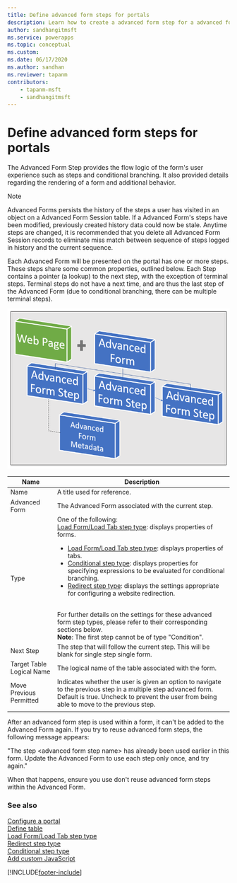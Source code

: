 ```yaml
---
title: Define advanced form steps for portals
description: Learn how to create a advanced form step for a advanced form on a portal.
author: sandhangitmsft
ms.service: powerapps
ms.topic: conceptual
ms.custom: 
ms.date: 06/17/2020
ms.author: sandhan
ms.reviewer: tapanm
contributors:
    - tapanm-msft
    - sandhangitmsft
---
```


# Define advanced form steps for portals

The Advanced Form Step provides the flow logic of the form's user experience such as steps and conditional branching. It also provided details regarding the rendering of a form and additional behavior.

> [!NOTE]
> Advanced Forms persists the history of the steps a user has visited in an object on a Advanced Form Session table. If a Advanced Form's steps have been modified, previously created history data could now be stale. Anytime steps are changed, it is recommended that you delete all Advanced Form Session records to eliminate miss match between sequence of steps logged in history and the current sequence.

Each Advanced Form will be presented on the portal has one or more steps. These steps share some common properties, outlined below. Each Step contains a pointer (a lookup) to the next step, with the exception of terminal steps. Terminal steps do not have a next time, and are thus the last step of the Advanced Form (due to conditional branching, there can be multiple terminal steps).

![Steps to create a advanced form](../media/web-form-creation-steps.png "Steps to create a advanced form")  

| Name     | Description                                    |
|----------|------------------------------------------------|
| Name     | A title used for reference.                    |
| Advanced Form | The Advanced Form associated with the current step. |
|Type|One of the following:<br>[Load Form/Load Tab step type](load-form-step.md): displays properties of forms. <ul><li>[Load Form/Load Tab step type](load-form-step.md): displays properties of tabs.</li><li>[Conditional step type](add-conditional-step.md): displays properties for specifying expressions to be evaluated for conditional branching. </li><li>[Redirect step type](add-redirect-step.md): displays the settings appropriate for configuring a website redirection.</li></ul><br>For further details on the settings for these advanced form step types, please refer to their corresponding sections below.<br>**Note**: The first step cannot be of type "Condition".|
| Next Step                 | The step that will follow the current step. This will be blank for single step single form.                                                                                                            |
| Target Table Logical Name | The logical name of the table associated with the form.                                                                                                                                               |
| Move Previous Permitted    | Indicates whether the user is given an option to navigate to the previous step in a multiple step advanced form. Default is true. Uncheck to prevent the user from being able to move to the previous step. |
||

After an advanced form step is used within a form, it can't be added to the Advanced Form again. If you try to reuse advanced form steps, the following message appears:

"The step \<advanced form step name\> has already been used earlier in this form. Update the Advanced Form to use each step only once, and try again."

When that happens, ensure you use don't reuse advanced form steps within the Advanced Form.

### See also

[Configure a portal](configure-portal.md)  
[Define table](entity-forms.md)  
[Load Form/Load Tab step type](load-form-step.md)  
[Redirect step type](add-redirect-step.md)  
[Conditional step type](add-conditional-step.md)  
[Add custom JavaScript](add-custom-javascript.md)  



[!INCLUDE[footer-include](../../../includes/footer-banner.md)]